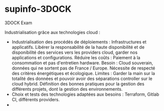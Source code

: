 # supinfo-3DOCK

3DOCK Exam

Industrialisation grâce aux technologies cloud :

- Industrialisation des procédés de déploiements : Infrastructures et applicatifs.
  Libérer la responsabilité de la haute disponibilité et de disponibilité des services vers les providers cloud, garder nos applications et configurations. Réduire les coûts : Paiement à la consommation et pas d'entretien hardware.
  Besoin : Cloud souverain, données qui ne sortent pas de France / Europe. Nécessite de respecté des critères énergétiques et écologique.
  Limites : Garder la main sur la totalité des données et pouvoir avoir des séparations controller sur le cloud hybrid.
  Définition des bonnes pratiques pour la gestion des différents projets, dont la gestion des environnements.
- Choix et tests des technologies adaptées aux besoins : Terraform, Gitlab CI, différents providers.
-

